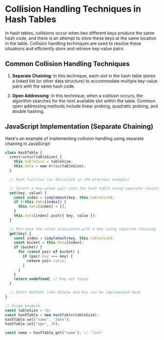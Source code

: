 # Collision Handling Techniques in Hash Tables

In hash tables, collisions occur when two different keys produce the same hash code, and there is an attempt to store these keys at the same location in the table. Collision handling techniques are used to resolve these situations and efficiently store and retrieve key-value pairs.

## Common Collision Handling Techniques

1. **Separate Chaining**: In this technique, each slot in the hash table stores a linked list (or other data structure) to accommodate multiple key-value pairs with the same hash code.

2. **Open Addressing**: In this technique, when a collision occurs, the algorithm searches for the next available slot within the table. Common open addressing methods include linear probing, quadratic probing, and double hashing.

## JavaScript Implementation (Separate Chaining)

Here's an example of implementing collision handling using separate chaining in JavaScript:

```javascript
class HashTable {
  constructor(tableSize) {
    this.tableSize = tableSize;
    this.data = new Array(tableSize);
  }

  // Hash function (as discussed in the previous example)

  // Insert a key-value pair into the hash table using separate chaining
  set(key, value) {
    const index = simpleHash(key, this.tableSize);
    if (!this.data[index]) {
      this.data[index] = [];
    }
    this.data[index].push({ key, value });
  }

  // Retrieve the value associated with a key using separate chaining
  get(key) {
    const index = simpleHash(key, this.tableSize);
    const bucket = this.data[index];
    if (bucket) {
      for (const pair of bucket) {
        if (pair.key === key) {
          return pair.value;
        }
      }
    }
    return undefined; // Key not found
  }

  // Other methods like delete and has can be implemented here
}

// Usage example
const tableSize = 10;
const hashTable = new HashTable(tableSize);
hashTable.set("name", "John");
hashTable.set("age", 30);

const name = hashTable.get("name"); // "John"

